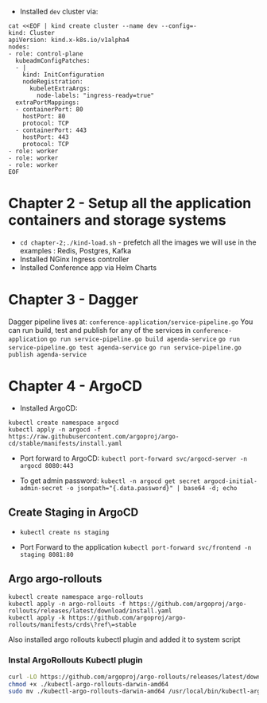 - Installed `dev` cluster via:

```
cat <<EOF | kind create cluster --name dev --config=-
kind: Cluster
apiVersion: kind.x-k8s.io/v1alpha4
nodes:
- role: control-plane
  kubeadmConfigPatches:
  - |
    kind: InitConfiguration
    nodeRegistration:
      kubeletExtraArgs:
        node-labels: "ingress-ready=true"
  extraPortMappings:
  - containerPort: 80
    hostPort: 80
    protocol: TCP
  - containerPort: 443
    hostPort: 443
    protocol: TCP
- role: worker
- role: worker
- role: worker
EOF
```

# Chapter 2 - Setup all the application containers and storage systems

- `cd chapter-2;./kind-load.sh` - prefetch all the images we will use in the examples : Redis, Postgres, Kafka
- Installed NGinx Ingress controller
- Installed Conference app via Helm Charts

# Chapter 3 - Dagger

Dagger pipeline lives at: `conference-application/service-pipeline.go`
You can run build, test and publish for any of the services in `conference-application`
`go run service-pipeline.go build agenda-service`
`go run service-pipeline.go test agenda-service`
`go run service-pipeline.go publish agenda-service`

# Chapter 4 - ArgoCD

- Installed ArgoCD:

```
kubectl create namespace argocd
kubectl apply -n argocd -f https://raw.githubusercontent.com/argoproj/argo-cd/stable/manifests/install.yaml
```

- Port forward to ArgoCD:
  `kubectl port-forward svc/argocd-server -n argocd 8080:443`

- To get admin password:
  `kubectl -n argocd get secret argocd-initial-admin-secret -o jsonpath="{.data.password}" | base64 -d; echo`

## Create Staging in ArgoCD

- `kubectl create ns staging`

- Port Forward to the application `kubectl port-forward svc/frontend -n staging 8081:80`

## Argo argo-rollouts

```
kubectl create namespace argo-rollouts
kubectl apply -n argo-rollouts -f https://github.com/argoproj/argo-rollouts/releases/latest/download/install.yaml
kubectl apply -k https://github.com/argoproj/argo-rollouts/manifests/crds\?ref\=stable
```

Also installed argo rollouts kubectl plugin and added it to system script

### Instal ArgoRollouts Kubectl plugin

```bash
curl -LO https://github.com/argoproj/argo-rollouts/releases/latest/download/kubectl-argo-rollouts-darwin-amd64
chmod +x ./kubectl-argo-rollouts-darwin-amd64
sudo mv ./kubectl-argo-rollouts-darwin-amd64 /usr/local/bin/kubectl-argo-rollouts
```
